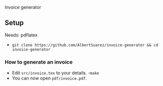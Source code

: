 Invoice generator

## Setup

Needs: pdflatex

- `git clone https://github.com/AlbertSuarez/invoice-generator && cd invoice-generator`

### How to generate an invoice

- Edit `src/invoice.tex` to your details.
-`make`
- You can now open `pdf/invoice.pdf`.
